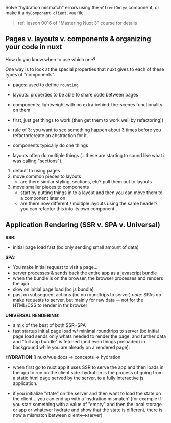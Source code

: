 
Solve "hydration mismatch" errors using the `<ClientOnly>` component, or make it a `MyComponent.client.vue` file. 
> ref: lesson 0016 of "Mastering Nuxt 3" course for details


## Pages v. layouts v. components & organizing your code in nuxt


How do you know when to use which one?

One way is to look at the special properties that nuxt gives to each of these types of "components". 
- pages: used to define `rounting`
- layouts: properties to be able to share code between pages
- components: lightweight with no extra behind-the-scenes functionality on them

- first, just get things to work (then get them to work well by refactoring))
- rule of 3: you want to see something happen about 3 times before you refactor/create an abstraction for it.

- components typically do one things
- layouts often do multiple things (...these are starting to sound like what i was calling "sections").


1. default to using pages
2. move common pieces to layouts
	- are there similar styling, sections, etc? pull them out to layouts
3. move smaller pieces to components
	- start by putting things in to a layout and then you can move them to a component later on 
	- are there now different / multiple layouts using the same header? you can refactor this into its own component..


  

## Application Rendering (SSR v. SPA v. Universal)

  

**SSR:**

- initial page load fast (bc only sending small amount of data)

**SPA:**

- You make initial request to visit a page...
- server processes & sends back the entire app as a javascript bundle
- when the bundle is on the browser, the browser processes and renders the app
- slow on initial page load (bc js bundle)
- past on subsequent actions (bc no roundtrips to server) *note:* SPAs do make requests to server, but mainly for raw data -- not for the HTML/CSS to render in thr browser

  

**UNIVERSAL RENDERING:**

- a mix of the best of both SSR+SPA
- fast startup initial page load w/ minimal roundtrips to server (bc initial page load sends only whats needed to render the page, and further data and "full app bundle" is fetched (and even things preloaded) in background while you are already on a rendered page).

  

**HYDRATION**:ß
nuxt/vue docs -> concepts -> hydration
  

- when first go to nuxt app it uses SSR to serve the app and then loads in the app to run on the client side. hydration is the process of going from a static html page served by the server, to a fully interactive js application.

- if you initialize "state" on the server and then want to load the state on the client... you can end up with a 'hydration mismatch' (for example if you start something with a value of "empty" and then the local storage or app or whatever hydrate and show that the state is different, there is now a mismatch between client<-->server)